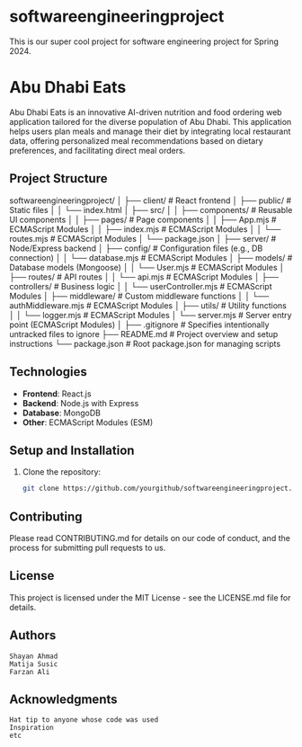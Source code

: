 # softwareengineeringproject
This is our super cool project for software engineering project for Spring 2024. 

# Abu Dhabi Eats

Abu Dhabi Eats is an innovative AI-driven nutrition and food ordering web application tailored for the diverse population of Abu Dhabi. This application helps users plan meals and manage their diet by integrating local restaurant data, offering personalized meal recommendations based on dietary preferences, and facilitating direct meal orders.

## Project Structure

softwareengineeringproject/
│
├── client/                    	# React frontend
│   ├── public/                	# Static files
│   │   └── index.html
│   ├── src/
│   │   ├── components/        	# Reusable UI components
│   │   ├── pages/             	# Page components
│   │   ├── App.mjs            	# ECMAScript Modules
│   │   ├── index.mjs          	# ECMAScript Modules
│   │   └── routes.mjs         	# ECMAScript Modules
│   └── package.json
│
├── server/                    	# Node/Express backend
│   ├── config/                	# Configuration files (e.g., DB connection)
│   │   └── database.mjs      	# ECMAScript Modules
│   ├── models/                	# Database models (Mongoose)
│   │   └── User.mjs          	# ECMAScript Modules
│   ├── routes/                	# API routes
│   │   └── api.mjs           	# ECMAScript Modules
│   ├── controllers/           	# Business logic
│   │   └── userController.mjs	# ECMAScript Modules
│   ├── middleware/            	# Custom middleware functions
│   │   └── authMiddleware.mjs	# ECMAScript Modules
│   ├── utils/                 	# Utility functions
│   │   └── logger.mjs        	# ECMAScript Modules
│   └── server.mjs             	# Server entry point (ECMAScript Modules)
│
├── .gitignore                 	# Specifies intentionally untracked files to ignore
├── README.md                  	# Project overview and setup instructions
└── package.json               	# Root package.json for managing scripts


## Technologies

- **Frontend**: React.js
- **Backend**: Node.js with Express
- **Database**: MongoDB
- **Other**: ECMAScript Modules (ESM)

## Setup and Installation

1. Clone the repository:
   ```bash
   git clone https://github.com/yourgithub/softwareengineeringproject.git

## Contributing

Please read CONTRIBUTING.md for details on our code of conduct, and the process for submitting pull requests to us.

## License

This project is licensed under the MIT License - see the LICENSE.md file for details.

## Authors

    Shayan Ahmad
    Matija Susic
    Farzan Ali

## Acknowledgments

    Hat tip to anyone whose code was used
    Inspiration
    etc
